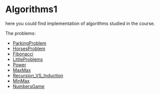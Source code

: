 
# Algorithms1
here you could find implementation of algorithms studied in the course. 

The problems:

 - [ParkingProblem](https://github.com/sivanyahav/algorithms1/tree/main/ParkingProblem)
 - [HorsesProblem](https://github.com/sivanyahav/algorithms1/tree/main/HorsesProblem)
 - [Fibonacci](https://github.com/sivanyahav/Algorithms1/tree/main/Fibonacci)
 - [LittleProblems](https://github.com/sivanyahav/Algorithms1/tree/main/LittleProblems)
 - [Power](https://github.com/sivanyahav/Algorithms1/tree/main/Power)
 - [MaxMax](https://github.com/sivanyahav/Algorithms1/tree/main/MaxMax)
 - [Recursion_VS_Induction](https://github.com/sivanyahav/Algorithms1/tree/main/Recursion_VS_Induction)
 - [MinMax](https://github.com/sivanyahav/Algorithms1/tree/main/MinMax)
 - [NumbersGame](https://github.com/sivanyahav/Algorithms1/tree/main/NumbersGame)


